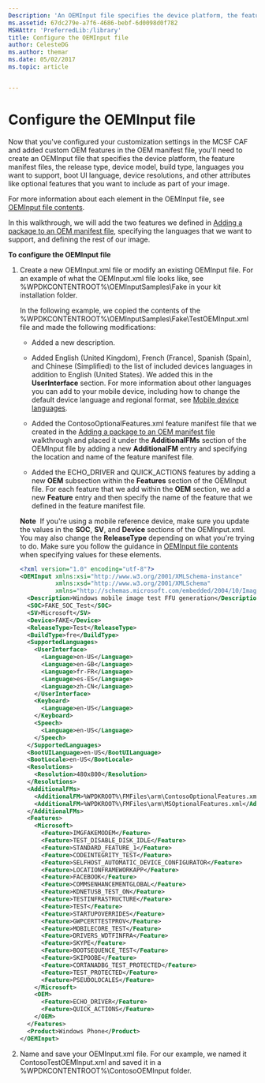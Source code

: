 ```yaml
---
Description: 'An OEMInput file specifies the device platform, the feature manifest files, the release type, device model, build type, languages you want to support, boot UI language, device resolutions, and other attributes like optional features that you want to include as part of your image.'
ms.assetid: 67dc279e-a7f6-4686-bebf-6d0098d0f782
MSHAttr: 'PreferredLib:/library'
title: Configure the OEMInput file
author: CelesteDG
ms.author: themar
ms.date: 05/02/2017
ms.topic: article


---
```


# Configure the OEMInput file


Now that you've configured your customization settings in the MCSF CAF and added custom OEM features in the OEM manifest file, you'll need to create an OEMInput file that specifies the device platform, the feature manifest files, the release type, device model, build type, languages you want to support, boot UI language, device resolutions, and other attributes like optional features that you want to include as part of your image.

For more information about each element in the OEMInput file, see [OEMInput file contents](https://msdn.microsoft.com/library/windows/hardware/dn756778).

In this walkthrough, we will add the two features we defined in [Adding a package to an OEM manifest file](add-a-package-to-an-oem-manifest-file.md), specifying the languages that we want to support, and defining the rest of our image.

**To configure the OEMInput file**

1.  Create a new OEMInput.xml file or modify an existing OEMInput file. For an example of what the OEMInput.xml file looks like, see %WPDKCONTENTROOT%\\OEMInputSamples\\Fake in your kit installation folder.

    In the following example, we copied the contents of the %WPDKCONTENTROOT%\\OEMInputSamples\\Fake\\TestOEMInput.xml file and made the following modifications:

    -   Added a new description.

    -   Added English (United Kingdom), French (France), Spanish (Spain), and Chinese (Simplified) to the list of included devices languages in addition to English (United States). We added this in the **UserInterface** section. For more information about other languages you can add to your mobile device, including how to change the default device language and regional format, see [Mobile device languages](https://msdn.microsoft.com/library/windows/hardware/dn772212).

    -   Added the ContosoOptionalFeatures.xml feature manifest file that we created in the [Adding a package to an OEM manifest file](add-a-package-to-an-oem-manifest-file.md) walkthrough and placed it under the **AdditionalFMs** section of the OEMInput file by adding a new **AdditionalFM** entry and specifying the location and name of the feature manifest file.

    -   Added the ECHO\_DRIVER and QUICK\_ACTIONS features by adding a new **OEM** subsection within the **Features** section of the OEMInput file. For each feature that we add within the **OEM** section, we add a new **Feature** entry and then specify the name of the feature that we defined in the feature manifest file.

    **Note**  If you're using a mobile reference device, make sure you update the values in the **SOC**, **SV**, and **Device** sections of the OEMInput.xml. You may also change the **ReleaseType** depending on what you're trying to do. Make sure you follow the guidance in [OEMInput file contents](https://msdn.microsoft.com/library/windows/hardware/dn756778) when specifying values for these elements.

    ``` xml
    <?xml version="1.0" encoding="utf-8"?>
    <OEMInput xmlns:xsi="http://www.w3.org/2001/XMLSchema-instance" 
              xmlns:xsd="http://www.w3.org/2001/XMLSchema" 
              xmlns="http://schemas.microsoft.com/embedded/2004/10/ImageUpdate">
      <Description>Windows mobile image test FFU generation</Description>
      <SOC>FAKE_SOC_Test</SOC>
      <SV>Microsoft</SV>
      <Device>FAKE</Device>
      <ReleaseType>Test</ReleaseType>
      <BuildType>fre</BuildType>
      <SupportedLanguages>
        <UserInterface>
          <Language>en-US</Language>
          <Language>en-GB</Language>
          <Language>fr-FR</Language>
          <Language>es-ES</Language>
          <Language>zh-CN</Language>
        </UserInterface>
        <Keyboard>
          <Language>en-US</Language>
        </Keyboard>
        <Speech>
          <Language>en-US</Language>
        </Speech>
      </SupportedLanguages>
      <BootUILanguage>en-US</BootUILanguage>
      <BootLocale>en-US</BootLocale>
      <Resolutions>
        <Resolution>480x800</Resolution>
      </Resolutions>
      <AdditionalFMs>
        <AdditionalFM>%WPDKROOT%\FMFiles\arm\ContosoOptionalFeatures.xml</AdditionalFM>
        <AdditionalFM>%WPDKROOT%\FMFiles\arm\MSOptionalFeatures.xml</AdditionalFM>
      </AdditionalFMs>
      <Features>
        <Microsoft>
          <Feature>IMGFAKEMODEM</Feature>
          <Feature>TEST_DISABLE_DISK_IDLE</Feature>
          <Feature>STANDARD_FEATURE_1</Feature>
          <Feature>CODEINTEGRITY_TEST</Feature>
          <Feature>SELFHOST_AUTOMATIC_DEVICE_CONFIGURATOR</Feature>
          <Feature>LOCATIONFRAMEWORKAPP</Feature>
          <Feature>FACEBOOK</Feature>
          <Feature>COMMSENHANCEMENTGLOBAL</Feature> 
          <Feature>KDNETUSB_TEST_ON</Feature>
          <Feature>TESTINFRASTRUCTURE</Feature>
          <Feature>TEST</Feature>
          <Feature>STARTUPOVERRIDES</Feature>
          <Feature>GWPCERTTESTPROV</Feature>
          <Feature>MOBILECORE_TEST</Feature>
          <Feature>DRIVERS_WDTFINFRA</Feature>
          <Feature>SKYPE</Feature>
          <Feature>BOOTSEQUENCE_TEST</Feature>
          <Feature>SKIPOOBE</Feature>
          <Feature>CORTANADBG_TEST_PROTECTED</Feature>
          <Feature>TEST_PROTECTED</Feature>
          <Feature>PSEUDOLOCALES</Feature>
        </Microsoft>
        <OEM>
          <Feature>ECHO_DRIVER</Feature>
          <Feature>QUICK_ACTIONS</Feature>
        </OEM>
      </Features>
      <Product>Windows Phone</Product>
    </OEMInput>
    ```

2.  Name and save your OEMInput.xml file. For our example, we named it ContosoTestOEMInput.xml and saved it in a %WPDKCONTENTROOT%\\ContosoOEMInput folder.

 

 



